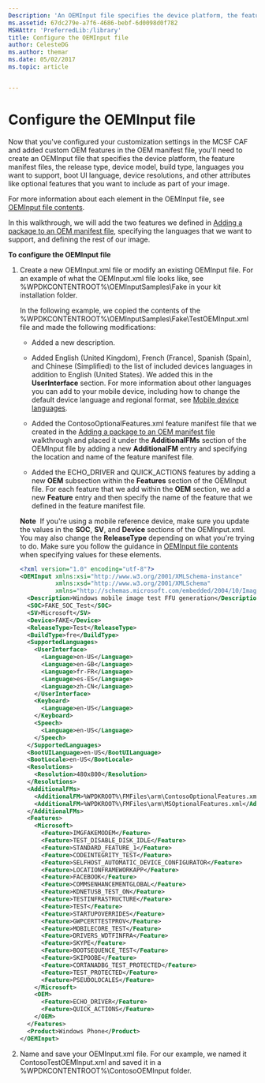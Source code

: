 ```yaml
---
Description: 'An OEMInput file specifies the device platform, the feature manifest files, the release type, device model, build type, languages you want to support, boot UI language, device resolutions, and other attributes like optional features that you want to include as part of your image.'
ms.assetid: 67dc279e-a7f6-4686-bebf-6d0098d0f782
MSHAttr: 'PreferredLib:/library'
title: Configure the OEMInput file
author: CelesteDG
ms.author: themar
ms.date: 05/02/2017
ms.topic: article


---
```


# Configure the OEMInput file


Now that you've configured your customization settings in the MCSF CAF and added custom OEM features in the OEM manifest file, you'll need to create an OEMInput file that specifies the device platform, the feature manifest files, the release type, device model, build type, languages you want to support, boot UI language, device resolutions, and other attributes like optional features that you want to include as part of your image.

For more information about each element in the OEMInput file, see [OEMInput file contents](https://msdn.microsoft.com/library/windows/hardware/dn756778).

In this walkthrough, we will add the two features we defined in [Adding a package to an OEM manifest file](add-a-package-to-an-oem-manifest-file.md), specifying the languages that we want to support, and defining the rest of our image.

**To configure the OEMInput file**

1.  Create a new OEMInput.xml file or modify an existing OEMInput file. For an example of what the OEMInput.xml file looks like, see %WPDKCONTENTROOT%\\OEMInputSamples\\Fake in your kit installation folder.

    In the following example, we copied the contents of the %WPDKCONTENTROOT%\\OEMInputSamples\\Fake\\TestOEMInput.xml file and made the following modifications:

    -   Added a new description.

    -   Added English (United Kingdom), French (France), Spanish (Spain), and Chinese (Simplified) to the list of included devices languages in addition to English (United States). We added this in the **UserInterface** section. For more information about other languages you can add to your mobile device, including how to change the default device language and regional format, see [Mobile device languages](https://msdn.microsoft.com/library/windows/hardware/dn772212).

    -   Added the ContosoOptionalFeatures.xml feature manifest file that we created in the [Adding a package to an OEM manifest file](add-a-package-to-an-oem-manifest-file.md) walkthrough and placed it under the **AdditionalFMs** section of the OEMInput file by adding a new **AdditionalFM** entry and specifying the location and name of the feature manifest file.

    -   Added the ECHO\_DRIVER and QUICK\_ACTIONS features by adding a new **OEM** subsection within the **Features** section of the OEMInput file. For each feature that we add within the **OEM** section, we add a new **Feature** entry and then specify the name of the feature that we defined in the feature manifest file.

    **Note**  If you're using a mobile reference device, make sure you update the values in the **SOC**, **SV**, and **Device** sections of the OEMInput.xml. You may also change the **ReleaseType** depending on what you're trying to do. Make sure you follow the guidance in [OEMInput file contents](https://msdn.microsoft.com/library/windows/hardware/dn756778) when specifying values for these elements.

    ``` xml
    <?xml version="1.0" encoding="utf-8"?>
    <OEMInput xmlns:xsi="http://www.w3.org/2001/XMLSchema-instance" 
              xmlns:xsd="http://www.w3.org/2001/XMLSchema" 
              xmlns="http://schemas.microsoft.com/embedded/2004/10/ImageUpdate">
      <Description>Windows mobile image test FFU generation</Description>
      <SOC>FAKE_SOC_Test</SOC>
      <SV>Microsoft</SV>
      <Device>FAKE</Device>
      <ReleaseType>Test</ReleaseType>
      <BuildType>fre</BuildType>
      <SupportedLanguages>
        <UserInterface>
          <Language>en-US</Language>
          <Language>en-GB</Language>
          <Language>fr-FR</Language>
          <Language>es-ES</Language>
          <Language>zh-CN</Language>
        </UserInterface>
        <Keyboard>
          <Language>en-US</Language>
        </Keyboard>
        <Speech>
          <Language>en-US</Language>
        </Speech>
      </SupportedLanguages>
      <BootUILanguage>en-US</BootUILanguage>
      <BootLocale>en-US</BootLocale>
      <Resolutions>
        <Resolution>480x800</Resolution>
      </Resolutions>
      <AdditionalFMs>
        <AdditionalFM>%WPDKROOT%\FMFiles\arm\ContosoOptionalFeatures.xml</AdditionalFM>
        <AdditionalFM>%WPDKROOT%\FMFiles\arm\MSOptionalFeatures.xml</AdditionalFM>
      </AdditionalFMs>
      <Features>
        <Microsoft>
          <Feature>IMGFAKEMODEM</Feature>
          <Feature>TEST_DISABLE_DISK_IDLE</Feature>
          <Feature>STANDARD_FEATURE_1</Feature>
          <Feature>CODEINTEGRITY_TEST</Feature>
          <Feature>SELFHOST_AUTOMATIC_DEVICE_CONFIGURATOR</Feature>
          <Feature>LOCATIONFRAMEWORKAPP</Feature>
          <Feature>FACEBOOK</Feature>
          <Feature>COMMSENHANCEMENTGLOBAL</Feature> 
          <Feature>KDNETUSB_TEST_ON</Feature>
          <Feature>TESTINFRASTRUCTURE</Feature>
          <Feature>TEST</Feature>
          <Feature>STARTUPOVERRIDES</Feature>
          <Feature>GWPCERTTESTPROV</Feature>
          <Feature>MOBILECORE_TEST</Feature>
          <Feature>DRIVERS_WDTFINFRA</Feature>
          <Feature>SKYPE</Feature>
          <Feature>BOOTSEQUENCE_TEST</Feature>
          <Feature>SKIPOOBE</Feature>
          <Feature>CORTANADBG_TEST_PROTECTED</Feature>
          <Feature>TEST_PROTECTED</Feature>
          <Feature>PSEUDOLOCALES</Feature>
        </Microsoft>
        <OEM>
          <Feature>ECHO_DRIVER</Feature>
          <Feature>QUICK_ACTIONS</Feature>
        </OEM>
      </Features>
      <Product>Windows Phone</Product>
    </OEMInput>
    ```

2.  Name and save your OEMInput.xml file. For our example, we named it ContosoTestOEMInput.xml and saved it in a %WPDKCONTENTROOT%\\ContosoOEMInput folder.

 

 



